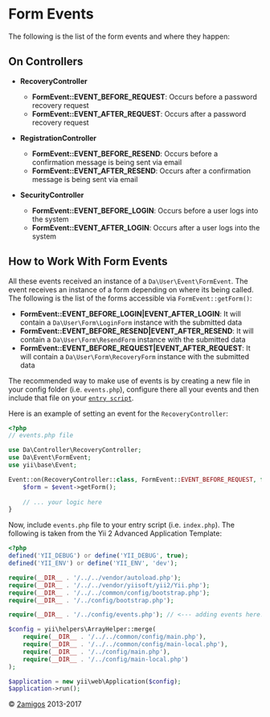 Form Events
===========

The following is the list of the form events and where they happen: 

On Controllers
--------------

- **RecoveryController**
    - **FormEvent::EVENT_BEFORE_REQUEST**: Occurs before a password recovery request
    - **FormEvent::EVENT_AFTER_REQUEST**: Occurs after a password recovery request


- **RegistrationController**
    - **FormEvent::EVENT_BEFORE_RESEND**: Occurs before a confirmation message is being sent via email
    - **FormEvent::EVENT_AFTER_RESEND**: Occurs after a confirmation message is being sent via email


- **SecurityController**
    - **FormEvent::EVENT_BEFORE_LOGIN**: Occurs before a user logs into the system
    - **FormEvent::EVENT_AFTER_LOGIN**: Occurs after a user logs into the system

How to Work With Form Events
----------------------------

All these events received an instance of a `Da\User\Event\FormEvent`. The event receives an instance of a form 
depending on where its being called. The following is the list of the forms accessible via `FormEvent::getForm()`: 

- **FormEvent::EVENT_BEFORE_LOGIN|EVENT_AFTER_LOGIN**: It will contain a `Da\User\Form\LoginForm` instance with the 
    submitted data
- **FormEvent::EVENT_BEFORE_RESEND|EVENT_AFTER_RESEND**: It will contain a `Da\User\Form\ResendForm` instance with the 
    submitted data
- **FormEvent::EVENT_BEFORE_REQUEST|EVENT_AFTER_REQUEST**: It will contain a `Da\User\Form\RecoveryForm` instance with 
    the submitted data

The recommended way to make use of events is by creating a new file in your config folder (i.e. `events.php`), configure 
there all your events and then include that file on your 
[`entry script`](http://www.yiiframework.com/doc-2.0/guide-structure-entry-scripts.html).

Here is an example of setting an event for the `RecoveryController`: 

```php 
<?php 
// events.php file

use Da\Controller\RecoveryController;
use Da\Event\FormEvent;
use yii\base\Event;

Event::on(RecoveryController::class, FormEvent::EVENT_BEFORE_REQUEST, function (FormEvent $event) {
    $form = $event->getForm();
    
    // ... your logic here
}

```

Now, include `events.php` file to your entry script (i.e. `index.php`). The following is taken from the Yii 2 Advanced 
Application Template:

```php 
<?php
defined('YII_DEBUG') or define('YII_DEBUG', true);
defined('YII_ENV') or define('YII_ENV', 'dev');

require(__DIR__ . '/../../vendor/autoload.php');
require(__DIR__ . '/../../vendor/yiisoft/yii2/Yii.php');
require(__DIR__ . '/../../common/config/bootstrap.php');
require(__DIR__ . '/../config/bootstrap.php');

require(__DIR__ . '/../config/events.php'); // <--- adding events here! :)

$config = yii\helpers\ArrayHelper::merge(
    require(__DIR__ . '/../../common/config/main.php'),
    require(__DIR__ . '/../../common/config/main-local.php'),
    require(__DIR__ . '/../config/main.php'),
    require(__DIR__ . '/../config/main-local.php')
);

$application = new yii\web\Application($config);
$application->run();

```

© [2amigos](http://www.2amigos.us/) 2013-2017

